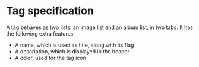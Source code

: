 # Tag specification
A tag behaves as two lists: an image list and an album list, in two tabs. It has the following extra features: 
- A name, which is used as title, along with its flag
- A description, which is displayed in the header
- A color, used for the tag icon


